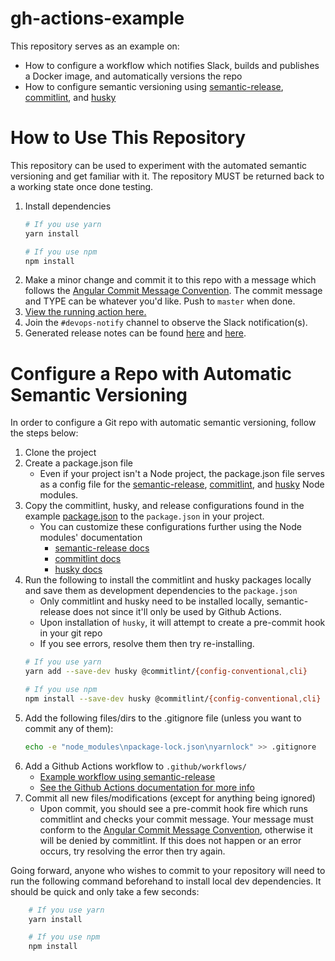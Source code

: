 # gh-actions-example
This repository serves as an example on:
* How to configure a workflow which notifies Slack, builds and publishes a Docker image, and automatically versions the repo
* How to configure semantic versioning using [semantic-release](https://github.com/semantic-release/semantic-release), [commitlint](https://github.com/conventional-changelog/commitlint), and [husky](https://github.com/typicode/husky)

# How to Use This Repository
This repository can be used to experiment with the automated semantic versioning and get familiar with it. The repository MUST be returned back to a working state once done testing.

1. Install dependencies
    ```bash
    # If you use yarn
    yarn install

    # If you use npm
    npm install
    ```
1. Make a minor change and commit it to this repo with a message which follows the [Angular Commit Message Convention](https://github.com/angular/angular.js/blob/master/DEVELOPERS.md#-git-commit-guidelines). The commit message and TYPE can be whatever you'd like. Push to `master` when done.
1. [View the running action here.](https://github.com/blockstackpbc/gh-actions-example/actions)
1. Join the `#devops-notify` channel to observe the Slack notification(s).
1. Generated release notes can be found [here](https://github.com/blockstackpbc/gh-actions-example/blob/master/CHANGELOG.md) and [here](https://github.com/blockstackpbc/gh-actions-example/releases).

# Configure a Repo with Automatic Semantic Versioning
In order to configure a Git repo with automatic semantic versioning, follow the steps below:

1. Clone the project
1. Create a package.json file
    * Even if your project isn't a Node project, the package.json file serves as a config file for the [semantic-release](https://github.com/semantic-release/semantic-release), [commitlint](https://github.com/conventional-changelog/commitlint), and [husky](https://github.com/typicode/husky) Node modules.
1. Copy the commitlint, husky, and release configurations found in the example [package.json](https://github.com/blockstackpbc/gh-actions-example/blob/master/package.json#L7-L33) to the `package.json` in your project.
    * You can customize these configurations further using the Node modules' documentation
        * [semantic-release docs](https://github.com/semantic-release/semantic-release/blob/master/docs/usage/configuration.md#configuration)
        * [commitlint docs](https://commitlint.js.org/#/guides-local-setup)
        * [husky docs](https://github.com/typicode/husky/blob/master/README.md)
1. Run the following to install the commitlint and husky packages locally and save them as development dependencies to the `package.json`
    * Only commitlint and husky need to be installed locally, semantic-release does not since it'll only be used by Github Actions.
    * Upon installation of `husky`, it will attempt to create a pre-commit hook in your git repo
    * If you see errors, resolve them then try re-installing.
    ```bash
    # If you use yarn
    yarn add --save-dev husky @commitlint/{config-conventional,cli}

    # If you use npm
    npm install --save-dev husky @commitlint/{config-conventional,cli}
    ```
1. Add the following files/dirs to the .gitignore file (unless you want to commit any of them):
    ```bash
    echo -e "node_modules\npackage-lock.json\nyarnlock" >> .gitignore
    ```
1. Add a Github Actions workflow to `.github/workflows/`
    * [Example workflow using semantic-release](https://github.com/blockstackpbc/gh-actions-example/blob/master/.github/workflows/main.yml)
    * [See the Github Actions documentation for more info](https://docs.github.com/en/actions)
1. Commit all new files/modifications (except for anything being ignored)
    * Upon commit, you should see a pre-commit hook fire which runs commitlint and checks your commit message. Your message must conform to the [Angular Commit Message Convention](https://github.com/angular/angular.js/blob/master/DEVELOPERS.md#-git-commit-guidelines), otherwise it will be denied by commitlint. If this does not happen or an error occurs, try resolving the error then try again.

Going forward, anyone who wishes to commit to your repository will need to run the following command beforehand to install local dev dependencies. It should be quick and only take a few seconds:
```bash
    # If you use yarn
    yarn install

    # If you use npm
    npm install
```
